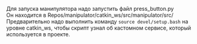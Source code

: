 Для запуска манипулятора надо запустить файл press_button.py  
Он находится в Repos/manipulator/catkin_ws/src/manipulator/src/  
Предварительно надо выполнить команду `source devel/setup.bash` на уровне catkin_ws, чтобы скрипт узнал об кастомном сервисе, который используется в проекте.
